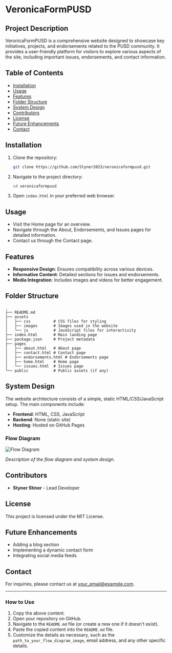 # VeronicaFormPUSD

## Project Description
VeronicaFormPUSD is a comprehensive website designed to showcase key initiatives, projects, and endorsements related to the PUSD community. It provides a user-friendly platform for visitors to explore various aspects of the site, including important issues, endorsements, and contact information.

## Table of Contents
- [Installation](#installation)
- [Usage](#usage)
- [Features](#features)
- [Folder Structure](#folder-structure)
- [System Design](#system-design)
- [Contributors](#contributors)
- [License](#license)
- [Future Enhancements](#future-enhancements)
- [Contact](#contact)

## Installation
1. Clone the repository:
   ```sh
   git clone https://github.com/Styner2023/veronicaformpusd.git
   ```
2. Navigate to the project directory:
   ```sh
   cd veronicaformpusd
   ```
3. Open `index.html` in your preferred web browser.

## Usage
- Visit the Home page for an overview.
- Navigate through the About, Endorsements, and Issues pages for detailed information.
- Contact us through the Contact page.

## Features
- **Responsive Design**: Ensures compatibility across various devices.
- **Informative Content**: Detailed sections for issues and endorsements.
- **Media Integration**: Includes images and videos for better engagement.

## Folder Structure
```plaintext
.
├── README.md
├── assets
│   ├── css          # CSS files for styling
│   ├── images       # Images used in the website
│   └── js           # JavaScript files for interactivity
├── index.html       # Main landing page
├── package.json     # Project metadata
├── pages
│   ├── about.html   # About page
│   ├── contact.html # Contact page
│   ├── endorsements.html # Endorsements page
│   ├── home.html    # Home page
│   └── issues.html  # Issues page
└── public           # Public assets (if any)
```

## System Design
The website architecture consists of a simple, static HTML/CSS/JavaScript setup. The main components include:

- **Frontend**: HTML, CSS, JavaScript
- **Backend**: None (static site)
- **Hosting**: Hosted on GitHub Pages

### Flow Diagram
![Flow Diagram](path_to_your_flow_diagram_image)

*Description of the flow diagram and system design.*

## Contributors
- **Styner Stiner** - Lead Developer

## License
This project is licensed under the MIT License.

## Future Enhancements
- Adding a blog section
- Implementing a dynamic contact form
- Integrating social media feeds

## Contact
For inquiries, please contact us at [your_email@example.com](mailto:your_email@example.com).

---

### How to Use

1. Copy the above content.
2. Open your repository on GitHub.
3. Navigate to the `README.md` file (or create a new one if it doesn't exist).
4. Paste the copied content into the `README.md` file.
5. Customize the details as necessary, such as the `path_to_your_flow_diagram_image`, email address, and any other specific details.
